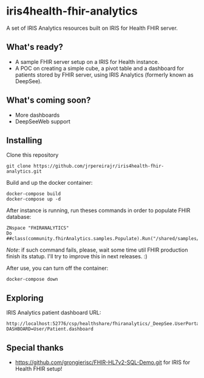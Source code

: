 # iris4health-fhir-analytics

A set of IRIS Analytics resources built on IRIS for Health FHIR server.

## What's ready?

* A sample FHIR server setup on a IRIS for Health instance.
* A POC on creating a simple cube, a pivot table and a dashboard for patients stored by FHIR server, using IRIS Analytics (formerly known as DeepSee).

## What's coming soon?

* More dashboards
* DeepSeeWeb support

## Installing

Clone this repository

```
git clone https://github.com/jrpereirajr/iris4health-fhir-analytics.git
```

Build and up the docker container:

```
docker-compose build
docker-compose up -d
```

After instance is running, run theses commands in order to populate FHIR database:

```
ZNspace "FHIRANALYTICS"
Do ##class(community.fhirAnalytics.samples.Populate).Run("/shared/samples/")
```

*Note*: if such command fails, please, wait some time util FHIR production finish its statup. I'll try to improve this in next releases. :)

After use, you can turn off the container:

```
docker-compose down
```

## Exploring

IRIS Analytics patient dashboard URL:

```
http://localhost:52776/csp/healthshare/fhiranalytics/_DeepSee.UserPortal.DashboardViewer.zen?DASHBOARD=User/Patient.dashboard
```

## Special thanks

* https://github.com/grongierisc/FHIR-HL7v2-SQL-Demo.git for IRIS for Health FHIR setup!